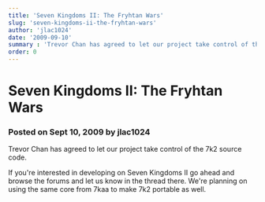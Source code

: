 ```yaml
---
title: 'Seven Kingdoms II: The Fryhtan Wars'
slug: 'seven-kingdoms-ii-the-fryhtan-wars'
author: 'jlac1024'
date: '2009-09-10'
summary : 'Trevor Chan has agreed to let our project take control of the 7k2 source code.'
order: 0
---
```


# Seven Kingdoms II: The Fryhtan Wars

### Posted on Sept 10, 2009 by jlac1024

Trevor Chan has agreed to let our project take control of the 7k2 source code.

If you're interested in developing on Seven Kingdoms II go ahead and browse the forums and let us know in the thread there.  We're planning on using the same core from 7kaa to make 7k2 portable as well.
